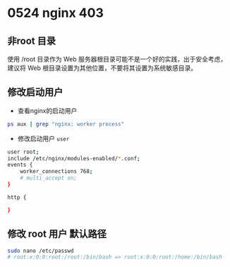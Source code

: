 # 0524 nginx 403

## 非root 目录

使用 /root 目录作为 Web 服务器根目录可能不是一个好的实践，出于安全考虑，建议将 Web 根目录设置为其他位置，不要将其设置为系统敏感目录。

## 修改启动用户

- 查看nginx的启动用户

```bash
ps aux | grep "nginx: worker process"

```

- 修改启动用户 `user`

```bash
user root;
include /etc/nginx/modules-enabled/*.conf;
events {
	worker_connections 768;
	# multi_accept on;
}

http {

}
```

## 修改 root 用户 默认路径

```bash
sudo nano /etc/passwd
# root:x:0:0:root:/root:/bin/bash => root:x:0:0:root:/home:/bin/bash
```